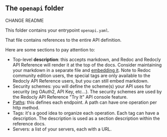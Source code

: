## The `openapi` folder

CHANGE README

This folder contains your entrypoint `openapi.yaml`.

That file contains references to the entire API definition.

Here are some sections to pay attention to:

* Top-level **description**: this accepts markdown, and Redoc and Redocly API Reference will render it at the top of the docs.  Consider maintaining your markdown in a separate file and [embedding it](https://redocly.com/docs/api-reference-docs/embedded-markdown/). Note to Redoc community edition users, the special tags are only available to the Redocly API Reference users, but you can still embed markdown.
* Security schemes: you will define the scheme(s) your API uses for security (eg OAuth2, API Key, etc...). The security schemes are used by the Redocly API Reference "Try It" API console feature.
* [Paths](paths/README.md): this defines each endpoint.  A path can have one operation per http method.
* Tags: it's a good idea to organize each operation.  Each tag can have a description.  The description is used as a section description within the reference docs.
* Servers: a list of your servers, each with a URL.
